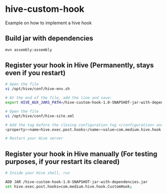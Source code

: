# hive-custom-hook
Example on how to implement a hive hook

## Build jar with dependencies
```bash
mvn assembly:assembly
```

## Register your hook in Hive (Permanently, stays even if you restart)
```bash
# Open the file
vi /opt/hive/conf/hive-env.sh

# At the end of the file, add the line and save:
export HIVE_AUX_JARS_PATH=/hive-custom-hook-1.0-SNAPSHOT-jar-with-dependencies.jar

# Open the file
vi /opt/hive/conf/hive-site.xml

# Add the tag before the closing configuration tag </configuration> and save:
<property><name>hive.exec.post.hooks</name><value>com.medium.hive.hook.CustomHook</value></property>

# Restart your Hive server
```

## Register your hook in Hive manually (For testing purposes, if your restart its cleared)
```bash
# Inside your Hive shell, run

ADD JAR /hive-custom-hook-1.0-SNAPSHOT-jar-with-dependencies.jar
set hive.exec.post.hooks=com.medium.hive.hook.CustomHook;

```
